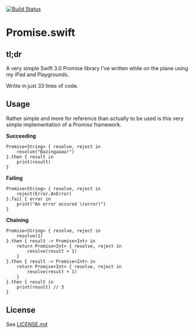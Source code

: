 [![Build Status](https://travis-ci.org/kimar/Promise.swift.svg?branch=master)](https://travis-ci.org/kimar/Promise.swift)

# Promise.swift

## tl;dr
A very simple Swift 3.0 Promise library I've written while on the plane using my iPad and Playgrounds.

Writte in just 33 lines of code.

## Usage

Rather simple and more for reference than actually to be used is this very simple implementation of a *Promise* framework.

**Succeeding**

```
Promise<String> { resolve, reject in 
	resolve("Bazingaaaa!")
}.then { result in 
	print(result)
}
```

**Failing** 

```
Promise<String> { resolve, reject in 
	reject(Error.AnError)
}.fail { error in 
	print("An error occured \(error)")
}
```

**Chaining**

```
Promise<String> { resolve, reject in 
	resolve(1)
}.then { result -> Promise<Int> in 
	return Promise<Int> { resolve, reject in 
		resolve(result + 1)
	}
}.then { result -> Promise<Int> in 
	return Promise<Int> { resolve, reject in 
		resolve(result + 1)
	}
}.then { result in 
	print(result) // 3
}
```

## License

See [LICENSE.md](LICENSE.md)

